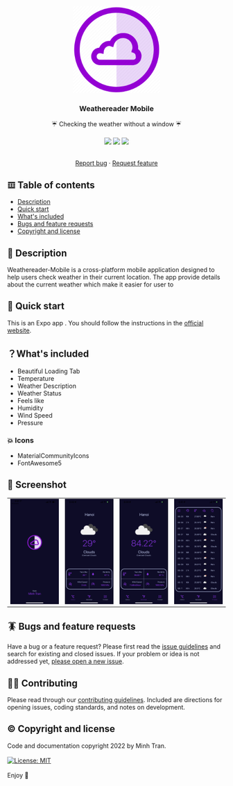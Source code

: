 <p align="center">
  <a href="https://power-of-words.github.io/PowerOfWordsProject/">
    <img src="./assets/icon.png" alt="Logo" width=200 height=200>
  </a>

  <h3 align="center">Weathereader Mobile</h3>
  <p align="center">
     ☔️ Checking the weather without a window ☔️
    <br>
    <br>
    <img src="https://img.shields.io/badge/javascript-%23039BE5.svg?style=Flat&logo=javascript">
    <img src="https://img.shields.io/badge/react-%230175C2.svg?style=flat&logo=react&logoColor=white">
    <img src="https://img.shields.io/badge/expo-%2302569B.svg?style=expo&logo=expo&logoColor=white">
    </p>

  <p align="center">
  <br>
    <a href="https://github.com/Power-Of-Words/PowerOfWordsProject/issues/new">Report bug</a>
    ·
    <a href="https://github.com/Power-Of-Words/PowerOfWordsProject/issues/new">Request feature</a>
  </p>

## 𝌞 Table of contents

-   [Description](#description)
-   [Quick start](#quick-start)
-   [What's included](#whats-included)
-   [Bugs and feature requests](#bugs-and-feature-requests)
-   [Copyright and license](#copyright-and-license)

## 👾 Description

Weathereader-Mobile is a cross-platform mobile application designed to help users check weather in their current location. The app provide details about the current weather which make it easier for user to

## 🏁 Quick start

This is an Expo app . You should follow the instructions in the [official website](https://expo.dev/).

## ？What's included

-   Beautiful Loading Tab
-   Temperature
-   Weather Description
-   Weather Status
-   Feels like
-   Humidity
-   Wind Speed
-   Pressure

### 💥 Icons

-   MaterialCommunityIcons
-   FontAwesome5

## 📸 Screenshot

<table>
<tr>
<td><img src="./assets/SplashScreen.png" width="100%">
</td>
<td><img src="./assets/CScreen.png" width="100%">
</td>
<td><img src="./assets/FScreen.png" width="100%">
</td>
<td><img src="./assets/Forecast.png" width="100%">
</td>
</tr>
</table>

## 🪳 Bugs and feature requests

Have a bug or a feature request? Please first read the [issue guidelines]() and search for existing and closed issues. If your problem or idea is not addressed yet, [please open a new issue](https://github.com/Power-Of-Words/PowerOfWordsProject/issues/new).

## 💪🏻 Contributing

Please read through our [contributing guidelines](). Included are directions for opening issues, coding standards, and notes on development.

## © Copyright and license

Code and documentation copyright 2022 by Minh Tran.<br> <br>[![License: MIT](https://img.shields.io/badge/License-MIT-yellow.svg)](https://opensource.org/licenses/MIT)
<br><br>
Enjoy :metal:
